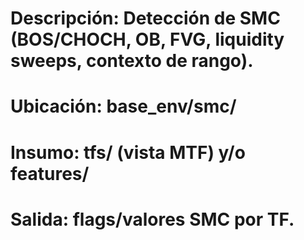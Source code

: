 ﻿# Descripción: Detección de SMC (BOS/CHOCH, OB, FVG, liquidity sweeps, contexto de rango).
# Ubicación: base_env/smc/
# Insumo: tfs/ (vista MTF) y/o features/
# Salida: flags/valores SMC por TF.
